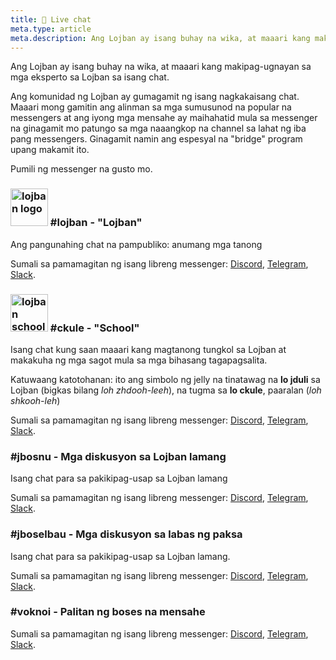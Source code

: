 ```yaml
---
title: 💬 Live chat
meta.type: article
meta.description: Ang Lojban ay isang buhay na wika, at maaari kang makipag-ugnayan sa mga eksperto sa Lojban sa isang chat.
---
```


Ang Lojban ay isang buhay na wika, at maaari kang makipag-ugnayan sa mga eksperto sa Lojban sa isang chat.

Ang komunidad ng Lojban ay gumagamit ng isang nagkakaisang chat. Maaari mong gamitin ang alinman sa mga sumusunod na popular na messengers at ang iyong mga mensahe ay maihahatid mula sa messenger na ginagamit mo patungo sa mga naaangkop na channel sa lahat ng iba pang messengers. Ginagamit namin ang espesyal na "bridge" program upang makamit ito.

Pumili ng messenger na gusto mo.

### <img src="/assets/pixra/ralju/ralju_lanci.svg" alt="lojban logo" style="height:60px;"/> #lojban - "Lojban"

Ang pangunahing chat na pampubliko: anumang mga tanong

Sumali sa pamamagitan ng isang libreng messenger: [Discord](https://discord.gg/BVm4EYR), [Telegram](https://t.me/lojban), [Slack](https://join.slack.com/t/lojban/shared_invite/zt-k3s96tvq-4mtkvG0ZlW2rFIwTPb4rIg).

### <img src="/assets/pixra/ralju/jduli.svg" alt="lojban school logo" style="height:60px;"/> #ckule - "School"

Isang chat kung saan maaari kang magtanong tungkol sa Lojban at makakuha ng mga sagot mula sa mga bihasang tagapagsalita.

Katuwaang katotohanan: ito ang simbolo ng jelly na tinatawag na **lo jduli** sa Lojban (bigkas bilang *loh zhdooh-leeh*), na tugma sa **lo ckule**, paaralan (*loh shkooh-leh*)

Sumali sa pamamagitan ng isang libreng messenger: [Discord](https://discord.gg/BVm4EYR), [Telegram](https://t.me/lojban), [Slack](https://join.slack.com/t/lojban/shared_invite/zt-k3s96tvq-4mtkvG0ZlW2rFIwTPb4rIg).

### #jbosnu - Mga diskusyon sa Lojban lamang

Isang chat para sa pakikipag-usap sa Lojban lamang

Sumali sa pamamagitan ng isang libreng messenger: [Discord](https://discord.gg/BVm4EYR), [Telegram](https://t.me/lojban), [Slack](https://join.slack.com/t/lojban/shared_invite/zt-k3s96tvq-4mtkvG0ZlW2rFIwTPb4rIg).

### #jboselbau - Mga diskusyon sa labas ng paksa

Isang chat para sa pakikipag-usap sa Lojban lamang.

Sumali sa pamamagitan ng isang libreng messenger: [Discord](https://discord.gg/BVm4EYR), [Telegram](https://telegram.me/lojban), [Slack](https://join.slack.com/t/lojban/shared_invite/zt-k3s96tvq-4mtkvG0ZlW2rFIwTPb4rIg).

### #voknoi - Palitan ng boses na mensahe

Sumali sa pamamagitan ng isang libreng messenger: [Discord](https://discord.gg/BVm4EYR), [Telegram](https://t.me/lojban), [Slack](https://join.slack.com/t/lojban/shared_invite/zt-k3s96tvq-4mtkvG0ZlW2rFIwTPb4rIg).

<!-- ## Matrix network (Riot messenger and others)

* [lojban](https://matrix.to/#/#freenode_#lojban:matrix.org) - ang pangunahing grupo na pampublikong ini-log: anumang mga tanong
* [ckule](https://matrix.to/#/#freenode_#ckule:matrix.org) - "school", karamihan para sa mga tanong mula sa iyo bilang isang nagsisimula. Maaari rin itong gamitin ng mga aktibong miyembro kapag ang channel na "lojban" ay masyadong aktibo.
* [jbosnu](https://matrix.to/#/#freenode_#jbosnu:matrix.org) - isang grupo para sa pakikipag-usap sa Lojban lamang
* [jboselbau](https://matrix.to/#/#freenode_##jboselbau:matrix.org) - isang grupo para sa mga diskusyon na hindi kinakailangang may kinalaman sa Lojban. -->
